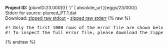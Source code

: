 **Project ID:** [plumID:23.000]({{ '/' | absolute_url }}eggs/23/000/)  
Stderr for source:  plumed_PT.1.dat   
Download: [zipped raw stdout](plumed_PT.1.dat.plumed.stdout.txt.zip) - [zipped raw stderr](plumed_PT.1.dat.plumed.stderr.txt.zip) 
{% raw %}
<pre>
#! Only the first 1000 rows of the error file are shown below
#! To inspect the full error file, please download the zipped raw stderr file above
</pre>
{% endraw %}
